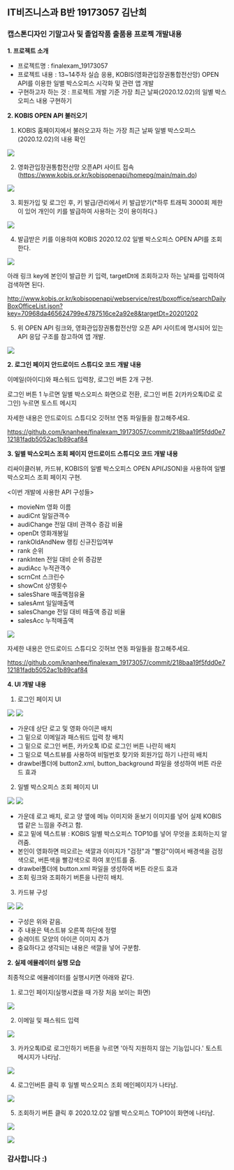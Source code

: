 ## IT비즈니스과 B반 19173057 김난희
### 캡스톤디자인 기말고사 및 졸업작품 출품용 프로젝 개발내용

<B>1. 프로젝트 소개</B>
- 프로젝트명 : finalexam_19173057
- 프로젝트 내용 : 13~14주차 실습 응용, KOBIS(영화관입장권통합전산망) OPEN API를 이용한 일별 박스오피스 시각화 및 관련 앱 개발
- 구현하고자 하는 것 : 프로젝트 개발 기준 가장 최근 날짜(2020.12.02)의 일별 박스오피스 내용 구현하기

<B>2. KOBIS OPEN API 불러오기</B>

1) KOBIS 홈페이지에서 불러오고자 하는 가장 최근 날짜 일별 박스오피스(2020.12.02)의 내용 확인

<img width="" height="" src="./PNG/10.PNG"></img>

2) 영화관입장권통합전산망 오픈API 사이트 접속(https://www.kobis.or.kr/kobisopenapi/homepg/main/main.do)

<img width="" height="" src="./PNG/8.PNG"></img>


3) 회원가입 및 로그인 후, 키 발급/관리에서 키 발급받기(*하루 트래픽 3000회 제한이 있어 개인이 키를 발급하여 사용하는 것이 용이하다.)

<img width="" height="" src="./PNG/7.PNG"></img>

4) 발급받은 키를 이용하여 KOBIS 2020.12.02 일별 박스오피스 OPEN API를 조회한다. 

<img width="" height="" src="./PNG/12.PNG"></img>

아래 링크 key에 본인이 발급한 키 입력, targetDt에 조회하고자 하는 날짜를 입력하여 검색하면 된다.

http://www.kobis.or.kr/kobisopenapi/webservice/rest/boxoffice/searchDailyBoxOfficeList.json?key=70968da465624799e4787516ce2a92e8&targetDt=20201202

5) 위 OPEN API 링크와, 영화관입장권통합전산망 오픈 API 사이트에 명시되어 있는 API 응답 구조를 참고하여 앱 개발.

<img width="" height="" src="./PNG/9.PNG"></img>

<B>2. 로그인 페이지 안드로이드 스튜디오 코드 개발 내용</B>

이메일(아이디)와 패스워드 입력창, 로그인 버튼 2개 구현. 

로그인 버튼 1 누르면 일별 박스오피스 화면으로 전환, 로그인 버튼 2(카카오톡ID로 로그인) 누르면 토스트 메시지 

자세한 내용은 안드로이드 스튜디오 깃허브 연동 파일들을 참고해주세요. 

https://github.com/knanhee/finalexam_19173057/commit/218baa19f5fdd0e712181fadb5052ac1b89caf84

<B>3. 일별 박스오피스 조회 페이지 안드로이드 스튜디오 코드 개발 내용</B>

리싸이클러뷰, 카드뷰, KOBIS의 일별 박스오피스 OPEN API(JSON)을 사용하여 일별 박스오피스 조회 페이지 구현. 

<이번 개발에 사용한 API 구성들>
- movieNm 영화 이름
- audiCnt 일일관객수 
- audiChange 전일 대비 관객수 증감 비율
- openDt 영화개봉일
- rankOldAndNew 랭킹 신규진입여부
- rank 순위
- rankInten 전일 대비 순위 증감분
- audiAcc 누적관객수
- scrnCnt 스크린수
- showCnt 상영횟수
- salesShare 매출액점유율
- salesAmt 일일매출액
- salesChange 전일 대비 매출액 증감 비율
- salesAcc 누적매출액

<img width="" height="" src="./PNG/13.PNG"></img>

자세한 내용은 안드로이드 스튜디오 깃허브 연동 파일들을 참고해주세요. 

https://github.com/knanhee/finalexam_19173057/commit/218baa19f5fdd0e712181fadb5052ac1b89caf84

<B>4. UI 개발 내용</B>

1) 로그인 페이지 UI

<img width="" height="" src="./PNG/18.PNG"></img> <img width="" height="" src="./PNG/19.PNG"></img>

- 가운데 상단 로고 및 영화 아이콘 배치
- 그 밑으로 이메일과 패스워드 입력 창 배치
- 그 밑으로 로그인 버튼, 카카오톡 ID로 로그인 버튼 나란히 배치
- 그 밑으로 텍스트뷰를 사용하여 비밀번호 찾기와 회원가입 하기 나란히 배치
- drawbel폴더에 button2.xml, button_background 파일을 생성하여 버튼 라운드 효과

2) 일별 박스오피스 조회 페이지 UI

<img width="" height="" src="./PNG/1.PNG"></img> <img width="" height="" src="./PNG/2.PNG"></img>

- 가운데 로고 배치, 로고 양 옆에 메뉴 이미지와 돋보기 이미지를 넣어 실제 KOBIS 앱 같은 느낌을 주려고 함.
- 로고 밑에 텍스트뷰 : KOBIS 일별 박스오피스 TOP10를 넣어 무엇을 조회하는지 알려줌.
- 본인이 영화하면 떠오르는 색깔과 이미지가 "검정"과 "빨강"이여서 배경색을 검정색으로, 버튼색을 빨강색으로 하여 포인트를 줌.
- drawbel폴더에 button.xml 파일을 생성하여 버튼 라운드 효과
- 조회 링크와 조회하기 버튼을 나란히 배치.

3) 카드뷰 구성

<img width="" height="" src="./PNG/3.PNG"></img> <img width="" height="" src="./PNG/4.PNG"></img>

- 구성은 위와 같음.
- 주 내용은 텍스트뷰 오른쪽 하단에 정렬
- 슬레이트 모양의 아이콘 이미지 추가
- 중요하다고 생각되는 내용은 색깔을 넣어 구분함.

<B>2. 실제 에뮬레이터 실행 모습</B>

최종적으로 에뮬레이터를 실행시키면 아래와 같다.

1) 로그인 페이지(실행시켰을 때 가장 처음 보이는 화면)

<img width="" height="" src="./PNG/15.PNG"></img>

2) 이메일 및 패스워드 입력

<img width="" height="" src="./PNG/17.PNG"></img>

3) 카카오톡ID로 로그인하기 버튼을 누르면 '아직 지원하지 않는 기능입니다.' 토스트 메시지가 나타남.

<img width="" height="" src="./PNG/16.PNG"></img>

4) 로그인버튼 클릭 후 일별 박스오피스 조회 메인페이지가 나타남.

<img width="" height="" src="./PNG/5.PNG"></img>

5) 조회하기 버튼 클릭 후 2020.12.02 일별 박스오피스 TOP10이 화면에 나타남.

<img width="" height="" src="./PNG/6.PNG"></img>

<img width="" height="" src="./PNG/14.PNG"></img>

### 감사합니다 :)

